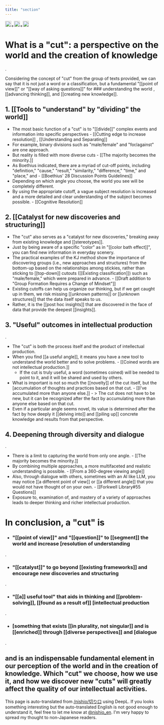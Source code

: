 ```yaml
---
title: "section"
---
```


<img src='https://scrapbox.io/api/pages/nishio-en/Gemini 2.5/icon' alt='Gemini 2.5.icon' height="19.5"/>+<img src='https://scrapbox.io/api/pages/nishio-en/Cosense Export for AI/icon' alt='Cosense Export for AI.icon' height="19.5"/>+<img src='https://scrapbox.io/api/pages/nishio-en/nishio/icon' alt='nishio.icon' height="19.5"/>
# What is a "cut": a perspective on the world and the creation of knowledge
.

Considering the concept of "cut" from the group of texts provided, we can say that it is not just a word or a classification, but a fundamental "[[point of view]]" or "[[way of asking questions]]" for ### understanding the world
, [[advancing thinking]], and [[creating new knowledge]].

## 1. [[Tools to "understand" by "dividing" the world]]
- The most basic function of a "cut" is to "[[divide]]" complex events and information into specific perspectives
        - [[Cutting edge to increase resolution]] ,  [[Understanding and Separating]]
- For example, binary divisions such as "male/female" and "for/against" are one approach.
- But reality is filled with more diverse cuts
        - [[The majority becomes the minority.]]
- As Boethius indicated, there are a myriad of cut-off points, including "definition," "cause," "result," "similarity," "difference," "time," and "place," and
        - [[Boethius' 28 Discussion Points Guidelines]]
- Depending on which angle you choose, the world you see will be completely different.
- By using the appropriate cutoff, a vague subject resolution is increased and a more detailed and clear understanding of the subject becomes possible.
        - [[Cognitive Resolution]]

## 2. [[Catalyst for new discoveries and structuring]]
- The "cut" also serves as a "catalyst for new discoveries," breaking away from existing knowledge and [[stereotypes]].
- Just by being aware of a specific "color" as in "[[color bath effect]]", you can find new information in everyday scenery.
- The practical examples of the KJ method show the importance of discovering groups (i.e., new approaches and structures) from the bottom-up based on the relationships among stickies, rather than sticking to [[top-down]] cutouts ([[Existing classification]]) such as "male/female," which were prepared in advance.
        - [[Draft addition to "Group Formation Requires a Change of Mindset"]]
- Existing cutoffs can help us organize our thinking, but if we get caught up in them, we risk missing [[unknown patterns]] or [[unknown structures]] that the data itself speaks to us.
- Rather, it is the [[post hoc insights]] that are discovered in the face of data that provide the deepest [[insights]].

## 3. "Useful" outcomes in intellectual production
.
- The "cut" is both the process itself and the product of intellectual production.
- When you find [[a useful angle]], it means you have a new tool to understand the world better and to solve problems.
        - [[Coined words are not intellectual production.]]
    - If the cut is truly useful, a word (sometimes coined) will be needed to point to it, and it will be shared and used by others.
- What is important is not so much the [[novelty]] of the cut itself, but the [accumulation of thoughts and practices based on that cut.
        - [[I've accumulated more than anyone else.]]
        - > The cut does not have to be new, but it can be recognized after the fact by accumulating more than anyone else based on that cut.
- Even if a particular angle seems novel, its value is determined after the fact by how deeply it [[delving into]] and [[piling up]] concrete knowledge and results from that perspective.

## 4. Deepening through diversity and dialogue
.
- There is a limit to capturing the world from only one angle.
        - [[The majority becomes the minority.]]
- By combining multiple approaches, a more multifaceted and realistic understanding is possible.
        - [[From a 360-degree viewing angle]]
- Also, through dialogue with others, sometimes with an AI like LLM, you may notice [[a different point of view]] or [[a different angle]] that you would not have thought of on your own.
        - [[Forkwell Library#55 Questions]]
- Exposure to, examination of, and mastery of a variety of approaches leads to deeper thinking and richer intellectual production.

# In conclusion, a "cut" is
* ### "[[point of view]]" and "[[question]]" to [[segment]] the world and increase [resolution of understanding
.
* ### "[[catalyst]]" to go beyond [[existing frameworks]] and encourage new discoveries and structuring
.
* ### "[[a]] useful tool" that aids in thinking and [[problem-solving]], [[found as a result of]] [intellectual production
.
* ### [something that exists [[in plurality, not singular]] and is [[enriched]] through [[diverse perspectives]] and [dialogue
.

and is an indispensable fundamental element in our perception of the world and in the creation of knowledge.
Which "cut" we choose, how we use it, and how we discover new "cuts" will greatly affect the quality of our intellectual activities.
---
This page is auto-translated from [/nishio/切り口](https://scrapbox.io/nishio/切り口) using DeepL. If you looks something interesting but the auto-translated English is not good enough to understand it, feel free to let me know at [@nishio_en](https://twitter.com/nishio_en). I'm very happy to spread my thought to non-Japanese readers.